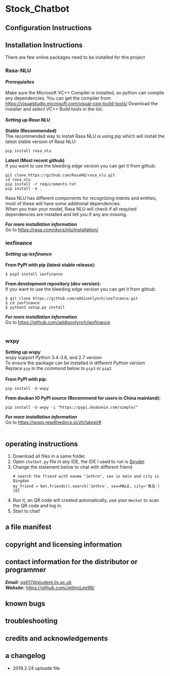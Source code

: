 # Stock_Chatbot
## Configuration Instructions
## Installation Instructions
There are few online packages need to be installed for this project
### Rasa-NLU
***Prerequisites***<br>
<br>
Make sure the Microsoft VC++ Compiler is installed, so python can compile any dependencies. You can get the compiler from: https://visualstudio.microsoft.com/visual-cpp-build-tools/ Download the installer and select VC++ Build tools in the list.<br>
<br>
***Setting up Rasa NLU***<br>
<br>
**Stable (Recommended)**<br>
The recommended way to install Rasa NLU is using pip which will install the latest stable version of Rasa NLU:<br>
```
pip install rasa_nlu
```
**Latest (Most recent github)**<br>
If you want to use the bleeding edge version you can get it from github:<br>
```
git clone https://github.com/RasaHQ/rasa_nlu.git
cd rasa_nlu
pip install -r requirements.txt
pip install -e .
```
Rasa NLU has different components for recognizing intents and entities, most of these will have some additional dependencies.<br>
When you train your model, Rasa NLU will check if all required dependencies are installed and tell you if any are missing.<br>  

***For more installation information***<br>
Go to https://rasa.com/docs/nlu/installation/<br>

### iexfinance
***Setting up iexfinance***<br>
<br>
**From PyPI with pip (latest stable release):**<br>
```
$ pip3 install iexfinance
```
**From development repository (dev version):**<br>
If you want to use the bleeding edge version you can get it from github:<br>
```
$ git clone https://github.com/addisonlynch/iexfinance.git
$ cd iexfinance
$ python3 setup.py install
```
***For more installation information***<br>
Go to https://github.com/addisonlynch/iexfinance<br>
<br>
### wxpy
***Setting up wxpy***<br>
wxpy support Python 3.4-3.6, and 2.7 version<br>
To ensure the package can be installed in different Python version<br>
Replace `pip` in the commond below to `pip3` or `pip2`<br>
<br>
**From PyPI with pip:**<br>
```
pip install -U wxpy
```
**From douban IO PyPI source (Recommend for users in China mainland):**<br>
```
pip install -U wxpy -i "https://pypi.doubanio.com/simple/"
```
***For more installation information***<br>
Go to https://wxpy.readthedocs.io/zh/latest/#<br>
<br>
## operating instructions
1. Download all files in a same folder.
2. Open `chatbot.py` file in any IDE, the IDE I used to run is [Spyder](https://www.spyder-ide.org/).
3. Change the statement below to chat with different friend
    ```
    # search the friend with nanme "Jethro", sex is male and city is Qingdao
    my_friend = bot.friends().search('Jethro', sex=MALE, city='青岛')[0]
    ```
4. Run it, an QR code will created automatically, use your `Wechat` to scan the QR code and log in.
5. Start to chat!
## a file manifest
## copyright and licensing information
## contact information for the distributor or programmer
***Email:*** sglli17@student.liv.ac.uk<br>
***Website:*** https://github.com/JethroLee98/
## known bugs
## troubleshooting
## credits and acknowledgements
## a changelog
* 2019.2.24 uploade file 
